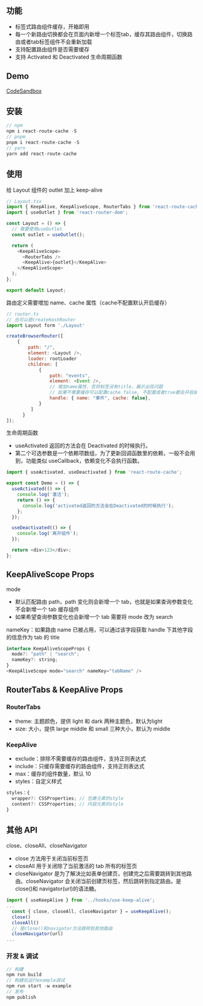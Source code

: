 ## 功能

- 标签式路由组件缓存，开箱即用
- 每一个新路由切换都会在页面内新增一个标签tab，缓存其路由组件，切换路由或者tab标签组件不会重新加载
- 支持配置路由组件是否需要缓存
- 支持 Activated 和 Deactivated 生命周期函数

## Demo

[CodeSandbox](https://codesandbox.io/p/sandbox/react-route-cache-demo-nc2xwy)

## 安装

```js
// npm
npm i react-route-cache -S
// pnpm
pnpm i react-route-cache -S
// yarn
yarn add react-route-cache
```

## 使用

给 Layout 组件的 outlet 加上 keep-alive

```js
// Layout.tsx
import { KeepAlive, KeepAliveScope, RouterTabs } from 'react-route-cache';
import { useOutlet } from 'react-router-dom';

const Layout = () => {
  // 需要使用useOutlet
  const outlet = useOutlet();

  return (
    <KeepAliveScope>
      <RouterTabs />
      <KeepAlive>{outlet}</KeepAlive>
    </KeepAliveScope>
  );
};

export default Layout;
```

路由定义需要增加 name、cache 属性（cache不配置默认开启缓存）

```js
// router.ts
// 也可以是createHashRouter
import Layout form './Layout'

createBrowserRouter([
    {
        path: "/",
        element: <Layout />,
        loader: rootLoader
        children: [
            {
                path: "events",
                element: <Event />,
                // 增加name属性，否则标签没有title，展示出现问题
                // 如果不需要缓存可以配置cache false, 不配置或者true都会开启缓存
                handle: { name: "事件", cache: false},
            }
         ]
      }
]);
```

生命周期函数

- useActivated 返回的方法会在 Deactivated 的时候执行。
- 第二个可选参数是一个依赖项数组，为了更新回调函数里的依赖，一般不会用到，功能类似 useCallback，依赖变化不会执行函数。

```js
import { useActivated, useDeactivated } from 'react-route-cache';

export const Demo = () => {
  useActivated(() => {
    console.log('激活');
    return () => {
      console.log('activated返回的方法会在Deactivated的时候执行');
    };
  });

  useDeactivated(() => {
    console.log('离开组件');
  });

  return <div>123</div>;
};
```

## KeepAliveScope Props

mode

- 默认匹配路由 path，path 变化则会新增一个 tab，也就是如果查询参数变化不会新增一个 tab 缓存组件
- 如果希望查询参数变化也会新增一个 tab 需要将 mode 改为 search

nameKey：如果路由 name 已被占用，可以通过该字段获取 handle 下其他字段的信息作为 tab 的 title

```js
interface KeepAliveScopeProps {
  mode?: "path" | "search";
  nameKey?: string;
}
<KeepAliveScope mode="search" nameKey="tabName" />
```

## RouterTabs & KeepAlive Props

### RouterTabs

- theme: 主题颜色，提供 light 和 dark 两种主题色，默认为light
- size: 大小，提供 large middle 和 small 三种大小，默认为 middle

### KeepAlive

- exclude：排除不需要缓存的路由组件，支持正则表达式
- include：只缓存需要缓存的路由组件，支持正则表达式
- max：缓存的组件数量，默认 10
- styles：自定义样式

```javascript
styles：{
  wrapper?: CSSProperties; // 包裹元素的style
  content?: CSSProperties; // 内容元素的style
}
```

## 其他 API

close、closeAll、closeNavigator

- close 方法用于关闭当前标签页
- closeAll 用于关闭除了当前激活的 tab 所有的标签页
- closeNavigator 是为了解决比如表单创建页，创建完之后需要跳转到其他路由。closeNavigator 会关闭当前创建页标签，然后跳转到指定路由。是 close()和 navigator(url)的语法糖。

```js
import { useKeepAlive } from '../hooks/use-keep-alive';
...
  const { close, closeAll, closeNavigator } = useKeepAlive();
  close()
  closeAll()
  // 是close()和navigator方法跳转到其他路由
  closeNavigator(url)
...
```

### 开发 & 调试

```js
// 构建
npm run build
// 构建后运行example调试
npm run start -w example
// 发布
npm publish
```
